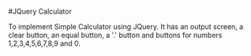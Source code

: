 #JQuery Calculator

To implement Simple Calculator using JQuery. It has an output screen, a clear button, an equal button, a '.' button and buttons for numbers 1,2,3,4,5,6,7,8,9 and 0. 
